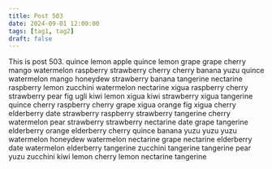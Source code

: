 ```yaml
---
title: Post 503
date: 2024-09-01 12:00:00
tags: [tag1, tag2]
draft: false
---
```

This is post 503.
quince
lemon
apple
quince
lemon
grape
grape
cherry
mango
watermelon
raspberry
strawberry
cherry
cherry
banana
yuzu
quince
watermelon
mango
honeydew
strawberry
banana
tangerine
nectarine
raspberry
lemon
zucchini
watermelon
nectarine
xigua
raspberry
cherry
strawberry
pear
fig
ugli
kiwi
lemon
xigua
kiwi
strawberry
xigua
tangerine
quince
cherry
raspberry
cherry
grape
xigua
orange
fig
xigua
cherry
elderberry
date
strawberry
raspberry
strawberry
tangerine
cherry
watermelon
pear
strawberry
strawberry
nectarine
date
grape
tangerine
elderberry
orange
elderberry
cherry
quince
banana
yuzu
yuzu
yuzu
watermelon
honeydew
watermelon
nectarine
grape
nectarine
elderberry
date
watermelon
elderberry
tangerine
zucchini
tangerine
tangerine
pear
yuzu
zucchini
kiwi
lemon
cherry
lemon
nectarine
tangerine
